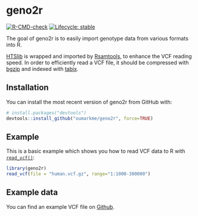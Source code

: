 # geno2r

<!-- badges: start -->

[![R-CMD-check](https://github.com/oumarkme/geno2r/actions/workflows/R-CMD-check.yaml/badge.svg)](https://github.com/oumarkme/geno2r/actions/workflows/R-CMD-check.yaml) [![Lifecycle: stable](https://img.shields.io/badge/lifecycle-stable-brightgreen.svg)](https://lifecycle.r-lib.org/articles/stages.html#stable)

<!-- badges: end -->

The goal of geno2r is to easily import genotype data from various formats into R.

[HTSlib](https://github.com/samtools/htslib/) is wrapped and imported by [Rsamtools](https://bioconductor.org/packages/release/bioc/html/Rsamtools.html), to enhance the VCF reading speed. In order to efficiently read a VCF file, it should be compressed with [bgzip](https://www.htslib.org/doc/bgzip.html) and indexed with [tabix](https://www.htslib.org/doc/tabix.html).

## Installation

You can install the most recent version of geno2r from GitHub with:

``` r
# install.packages("devtools")
devtools::install_github("oumarkme/geno2r", force=TRUE)
```

## Example

This is a basic example which shows you how to read VCF data to R with [`read_vcf()`](reference/read_vcf.html):

``` r
library(geno2r)
read_vcf(file = "human.vcf.gz", range="1:1000-300000")
```

## Example data

You can find an example VCF file on [Github](https://github.com/oumarkme/geno2r/tree/main/vcf_data_example).
